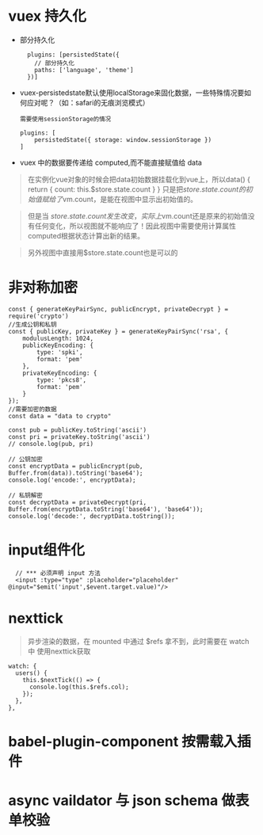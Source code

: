 # vuex 持久化

+ 部分持久化

  ```
    plugins: [persistedState({
      // 部分持久化
      paths: ['language', 'theme']
    })]
  ```

+ vuex-persistedstate默认使用localStorage来固化数据，一些特殊情况要如何应对呢？（如：safari的无痕浏览模式）
    ```
    需要使用sessionStorage的情况

    plugins: [
        persistedState({ storage: window.sessionStorage })
    ]
    ```

+ vuex 中的数据要传递给 computed,而不能直接赋值给 data

> 在实例化vue对象的时候会把data初始数据挂载化到vue上，所以data() { return { count: this.$store.state.count } } 只是把$store.state.count的初始值赋给了$vm.count，是能在视图中显示出初始值的。

> 但是当 $store.state.count发生改变，实际上$vm.count还是原来的初始值没有任何变化，所以视图就不能响应了！因此视图中需要使用计算属性computed根据状态计算出新的结果。

> 另外视图中直接用$store.state.count也是可以的

# 非对称加密

```
const { generateKeyPairSync, publicEncrypt, privateDecrypt } = require('crypto')
//生成公钥和私钥
const { publicKey, privateKey } = generateKeyPairSync('rsa', {
    modulusLength: 1024,
    publicKeyEncoding: {
        type: 'spki',
        format: 'pem'
    },
    privateKeyEncoding: {
        type: 'pkcs8',
        format: 'pem'
    }
});
//需要加密的数据
const data = "data to crypto"

const pub = publicKey.toString('ascii')
const pri = privateKey.toString('ascii')
// console.log(pub, pri)

// 公钥加密
const encryptData = publicEncrypt(pub, Buffer.from(data)).toString('base64');
console.log('encode:', encryptData);

// 私钥解密
const decryptData = privateDecrypt(pri, Buffer.from(encryptData.toString('base64'), 'base64'));
console.log('decode:', decryptData.toString());
```

# input组件化

```
  // *** 必须声明 input 方法
  <input :type="type" :placeholder="placeholder" @input="$emit('input',$event.target.value)"/>
```

# nexttick

> 异步渲染的数据，在 mounted 中通过 $refs 拿不到，此时需要在 watch 中 使用nexttick获取

```
watch: {
  users() {
    this.$nextTick(() => {
      console.log(this.$refs.col);
    });
  },
},
```


# babel-plugin-component 按需载入插件

# async vaildator 与  json schema 做表单校验

